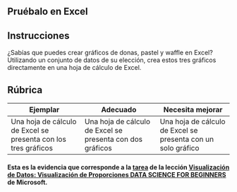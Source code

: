 ## Pruébalo en Excel

## Instrucciones

¿Sabías que puedes crear gráficos de donas, pastel y waffle en Excel? Utilizando un conjunto de datos de su elección, crea estos tres gráficos directamente en una hoja de cálculo de Excel.

## Rúbrica

| Ejemplar | Adecuado | Necesita mejorar
| ------------------------------------------------------- | ------------------------------------------------- | ------------------------------------------------------ |
| Una hoja de cálculo de Excel se presenta con los tres gráficos | Una hoja de cálculo de Excel se presenta con dos gráficos | Una hoja de cálculo de Excel se presenta con un solo gráfico |

#### Esta es la evidencia que corresponde a la <a href="https://github.com/microsoft/Data-Science-For-Beginners/blob/main/3-Data-Visualization/11-visualization-proportions/translations/assignment.es.md">tarea</a> de la lección <a href="https://github.com/microsoft/Data-Science-For-Beginners/blob/main/3-Data-Visualization/11-visualization-proportions/translations/README.es.md">Visualización de Datos: Visualización de Proporciones<a href="https://github.com/microsoft/Data-Science-For-Beginners/tree/main"> DATA SCIENCE FOR BEGINNERS</a> de Microsoft.
